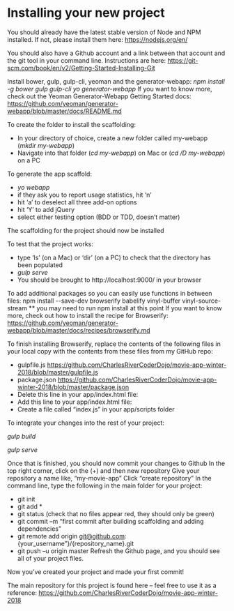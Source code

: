 # Installing your new project

You should already have the latest stable version of Node and NPM installed.
If not, please install them here: <https://nodejs.org/en/>

You should also have a Github account and a link between that account and the
git tool in your command line. Instructions are here: <https://git-scm.com/book/en/v2/Getting-Started-Installing-Git>

Install bower, gulp, gulp-cli, yeoman and the generator-webapp:
_npm install -g bower gulp gulp-cli yo generator-webapp_
If you want to know more, check out the Yeoman Generator-Webapp Getting Started
docs: <https://github.com/yeoman/generator-webapp/blob/master/docs/README.md>

To create the folder to install the scaffolding:

*  In your directory of choice, create a new folder called my-webapp (_mkdir my-webapp_)
*  Navigate into that folder (_cd my-webapp_) on Mac or (_cd /D my-webapp_) on a PC

To generate the app scaffold:

*  _yo webapp_
*  if they ask you to report usage statistics, hit ‘n’
*  hit ‘a’ to deselect all three add-on options
*  hit ‘Y’ to add jQuery
*  select either testing option (BDD or TDD, doesn’t matter)

The scaffolding for the project should now be installed

To test that the project works:

*  type ‘ls’ (on a Mac) or ‘dir’ (on a PC) to check that the directory has been
populated
*  _gulp serve_
*  You should be brought to http://localhost:9000/ in your browser

To add additional packages so you can easily use functions in between files:
npm install --save-dev browserify babelify vinyl-buffer vinyl-source-stream
** you may need to run npm install at this point
If you want to know more, check out how to install the recipe for Browserify: <https://github.com/yeoman/generator-webapp/blob/master/docs/recipes/browserify.md>

To finish installing Browserify, replace the contents of the following files in
your local copy with the contents from these files from my GitHub repo:

*  gulpfile.js <https://github.com/CharlesRiverCoderDojo/movie-app-winter-2018/blob/master/gulpfile.js>
*  package.json <https://github.com/CharlesRiverCoderDojo/movie-app-winter-2018/blob/master/package.json>
*  Delete this line in your app/index.html file:<script src=”scripts/main.js”></script>
*  Add this line to your app/index.html file:<script src=”scripts/bundle.js”></script>
*  Create a file called “index.js” in your app/scripts folder

To integrate your changes into the rest of your project:

_gulp build_

_gulp serve_

Once that is finished, you should now commit your changes to Github
In the top right corner, click on the (+) and then new repository
Give your repository a name like, “my-movie-app”
Click “create repository”
In the command line, type the following in the main folder for your project:

*  git init
*  git add *
*  git status (check that no files appear red, they should only be green)
*  git commit –m “first commit after building scaffolding and adding dependencies”
*  git remote add origin git@github.com:{your_username”}/{repository_name}.git
*  git push –u origin master
Refresh the Github page, and you should see all of your project files.

Now you’ve created your project and made your first commit!

The main repository for this project is found here – feel free to use it as a reference:
<https://github.com/CharlesRiverCoderDojo/movie-app-winter-2018>
